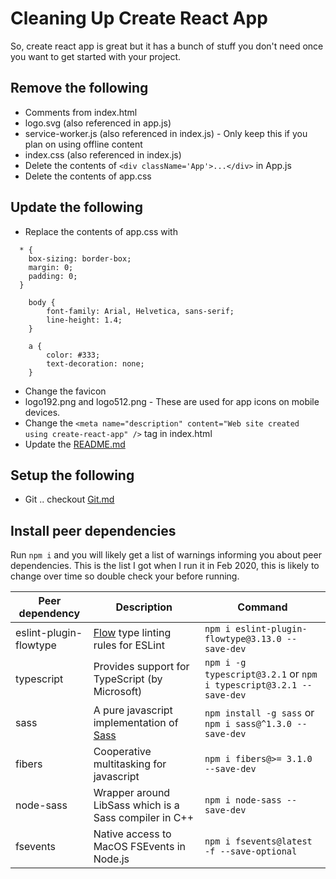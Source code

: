 # Cleaning Up Create React App

So, create react app is great but it has a bunch of stuff you don't need once you want to get started with your project.

## Remove the following

- Comments from index.html
- logo.svg (also referenced in app.js)
- service-worker.js (also referenced in index.js) - Only keep this if you plan on using offline content
- index.css (also referenced in index.js)
- Delete the contents of `<div className='App'>...</div>` in App.js
- Delete the contents of app.css

## Update the following

- Replace the contents of app.css with

```
  * {
    box-sizing: border-box;
    margin: 0;
    padding: 0;
  }

    body {
        font-family: Arial, Helvetica, sans-serif;
        line-height: 1.4;
    }

    a {
        color: #333;
        text-decoration: none;
    }
```

- Change the favicon
- logo192.png and logo512.png - These are used for app icons on mobile devices.
- Change the `<meta name="description" content="Web site created using create-react-app" />` tag in index.html
- Update the [README.md](/README.md)

## Setup the following

- Git .. checkout [Git.md](./Git.md)

## Install peer dependencies

Run `npm i` and you will likely get a list of warnings informing you about peer dependencies. This is the list I got when I run it in Feb 2020, this is likely to change over time so double check your before running.

| Peer dependency        | Description                                                        | Command                                                            |
| ---------------------- | ------------------------------------------------------------------ | ------------------------------------------------------------------ |
| eslint-plugin-flowtype | [Flow](http://flow.org) type linting rules for ESLint              | `npm i eslint-plugin-flowtype@3.13.0 --save-dev`                   |
| typescript             | Provides support for TypeScript (by Microsoft)                     | `npm i -g typescript@3.2.1` or `npm i typescript@3.2.1 --save-dev` |
| sass                   | A pure javascript implementation of [Sass](https://sass-lang.com/) | `npm install -g sass` or `npm i sass@^1.3.0 --save-dev`            |
| fibers                 | Cooperative multitasking for javascript                            | `npm i fibers@>= 3.1.0 --save-dev`                                 |
| node-sass              | Wrapper around LibSass which is a Sass compiler in C++             | `npm i node-sass --save-dev`                                       |
| fsevents               | Native access to MacOS FSEvents in Node.js                         | `npm i fsevents@latest -f --save-optional`                         |
